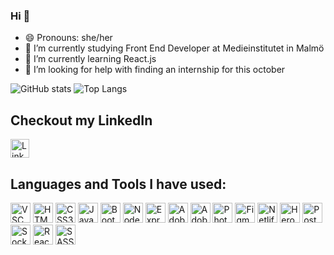 ### Hi 👋



- 😄 Pronouns: she/her
- 🔭 I’m currently studying Front End Developer at Medieinstitutet in Malmö
- 🌱 I’m currently learning React.js
- 🤔 I’m looking for help with finding an internship for this october

![GitHub stats](https://github-readme-stats.vercel.app/api?username=bebegom&show_icons=true&theme=gruvbox)
![Top Langs](https://github-readme-stats.vercel.app/api/top-langs/?username=bebegom&theme=gruvbox)
  
<h2>Checkout my LinkedIn</h2>
<a href="https://www.linkedin.com/in/elin-ahlgren-9b6070223/" target="_blank">
  <img src="https://upload.wikimedia.org/wikipedia/commons/e/e9/Linkedin_icon.svg" width="30" alt="LinkedIn logo">
</a>



<h2>Languages and Tools I have used:</h2>
<p>
  <img width="32" title="Visual Studio Code" alt="VSC" src="https://seeklogo.com/images/V/visual-studio-code-logo-449D71944F-seeklogo.com.png">
  <img width="32" title="HTML5" alt="HTML5" src="https://seeklogo.com/images/H/html5-without-wordmark-color-logo-14D252D878-seeklogo.com.png">
  <img width="32" title="CSS" alt="CSS3" src="https://seeklogo.com/images/C/css-3-logo-023C1A7171-seeklogo.com.png">
  <img width="32" title="JavaScript" alt="JavaScript" src="https://seeklogo.com/images/J/javascript-js-logo-2949701702-seeklogo.com.png">
  <img width="32" title="Bootstrap" alt="Bootstrap" src="https://seeklogo.com/images/B/bootstrap-5-logo-85A1F11F4F-seeklogo.com.png">
  <img width="32" title="Node.js" alt="Node.js" src="https://seeklogo.com/images/N/node-node-js-logo-81A4CC16D2-seeklogo.com.png">
  <img width="32" title="Express" alt="Express" src="https://seeklogo.com/images/E/express-js-logo-FA36FF1D3F-seeklogo.com.png">
  <img width="32" title="Adobe XD" alt="Adobe XD" src="https://seeklogo.com/images/A/adobe-xd-logo-64364E3A24-seeklogo.com.png">
  <img width="32" title="Adobe Illustrator" alt="Adobe Illustrator" src="https://seeklogo.com/images/A/adobe-illustrator-cc-logo-C1DC5A6D09-seeklogo.com.png">
  <img width="32" title="Photoshop" alt="Photoshop" src="https://seeklogo.com/images/A/adobe-photoshop-cc-logo-CBD0AAA3A7-seeklogo.com.png">
  <img width="32" title="Figma" alt="Figma" src="https://seeklogo.com/images/F/figma-logo-E4E21D3AEA-seeklogo.com.png">
  <img width="32" title="Netlify" alt="Netlify" src="https://seeklogo.com/images/N/netlify-logo-BD8F8A77E2-seeklogo.com.png">
  <img width="32" title="Heroku" alt="Heroku" src="https://seeklogo.com/images/H/heroku-logo-B774A78667-seeklogo.com.png">
  <img width="32" title="Postman" alt="Postman" src="https://seeklogo.com/images/P/postman-logo-0087CA0D15-seeklogo.com.png">
  <img width="32" title="Socket.io" alt="Socket.io" src="https://seeklogo.com/images/S/socketio-logo-B8A7F486CD-seeklogo.com.png">
  <img width="32" title="React.js" alt="React.js" src="https://seeklogo.com/images/R/react-logo-7B3CE81517-seeklogo.com.png">
  <img width="32" title="Sass/SCSS" alt="SASS/SCSS" src="https://seeklogo.com/images/S/sass-logo-E41E7734A8-seeklogo.com.png">
</p>


<!--
- 💬 Ask me about ... Anything!
- 👯 I’m looking to collaborate on ...
- 📫 How to reach me: ...

- ⚡ Fun fact: ...
-->
